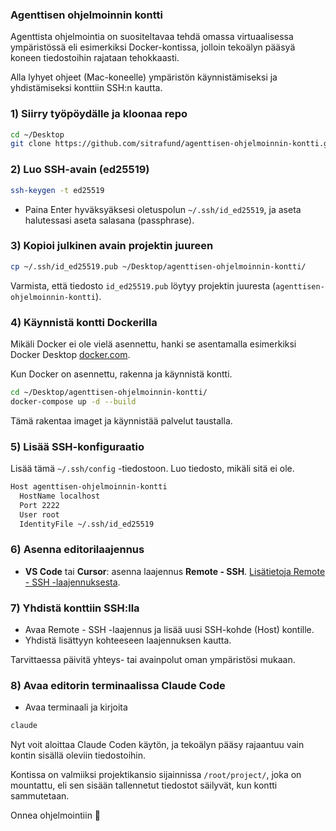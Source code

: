 ### Agenttisen ohjelmoinnin kontti

Agenttista ohjelmointia on suositeltavaa tehdä omassa virtuaalisessa ympäristössä eli esimerkiksi Docker-kontissa, jolloin tekoälyn pääsyä koneen tiedostoihin rajataan tehokkaasti.

Alla lyhyet ohjeet (Mac-koneelle) ympäristön käynnistämiseksi ja yhdistämiseksi konttiin SSH:n kautta.

### 1) Siirry työpöydälle ja kloonaa repo

```bash
cd ~/Desktop
git clone https://github.com/sitrafund/agenttisen-ohjelmoinnin-kontti.git
```

### 2) Luo SSH-avain (ed25519)

```bash
ssh-keygen -t ed25519
```
- Paina Enter hyväksyäksesi oletuspolun `~/.ssh/id_ed25519`, ja aseta halutessasi aseta salasana (passphrase).

### 3) Kopioi julkinen avain projektin juureen

```bash
cp ~/.ssh/id_ed25519.pub ~/Desktop/agenttisen-ohjelmoinnin-kontti/
```

Varmista, että tiedosto `id_ed25519.pub` löytyy projektin juuresta (`agenttisen-ohjelmoinnin-kontti`).

### 4) Käynnistä kontti Dockerilla

Mikäli Docker ei ole vielä asennettu, hanki se asentamalla esimerkiksi Docker Desktop [docker.com](https://www.docker.com).

Kun Docker on asennettu, rakenna ja käynnistä kontti.

```bash
cd ~/Desktop/agenttisen-ohjelmoinnin-kontti/
docker-compose up -d --build
```

Tämä rakentaa imaget ja käynnistää palvelut taustalla.

### 5) Lisää SSH-konfiguraatio

Lisää tämä `~/.ssh/config` -tiedostoon. Luo tiedosto, mikäli sitä ei ole.

```bash
Host agenttisen-ohjelmoinnin-kontti
  HostName localhost
  Port 2222
  User root
  IdentityFile ~/.ssh/id_ed25519
```

### 6) Asenna editorilaajennus

- **VS Code** tai **Cursor**: asenna laajennus **Remote - SSH**. [Lisätietoja Remote - SSH -laajennuksesta](https://marketplace.visualstudio.com/items?itemName=ms-vscode-remote.remote-ssh).

### 7) Yhdistä konttiin SSH:lla

- Avaa Remote - SSH -laajennus ja lisää uusi SSH-kohde (Host) kontille.
- Yhdistä lisättyyn kohteeseen laajennuksen kautta.

Tarvittaessa päivitä yhteys- tai avainpolut oman ympäristösi mukaan.

### 8) Avaa editorin terminaalissa Claude Code

- Avaa terminaali ja kirjoita

```bash
claude
```

Nyt voit aloittaa Claude Coden käytön, ja tekoälyn pääsy rajaantuu vain kontin sisällä oleviin tiedostoihin.

Kontissa on valmiiksi projektikansio sijainnissa `/root/project/`, joka on mountattu, eli sen sisään tallennetut tiedostot säilyvät, kun kontti sammutetaan.

Onnea ohjelmointiin 🤖